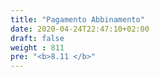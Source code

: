 ```yaml
---
title: "Pagamento Abbinamento"
date: 2020-04-24T22:47:10+02:00
draft: false
weight : 811
pre: "<b>8.11 </b>"
---
```


